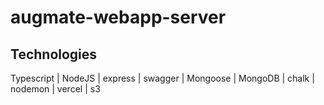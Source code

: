 # augmate-webapp-server

## Technologies

Typescript |
NodeJS |
express |
swagger | 
Mongoose |
MongoDB |
chalk |
nodemon |
vercel |
s3